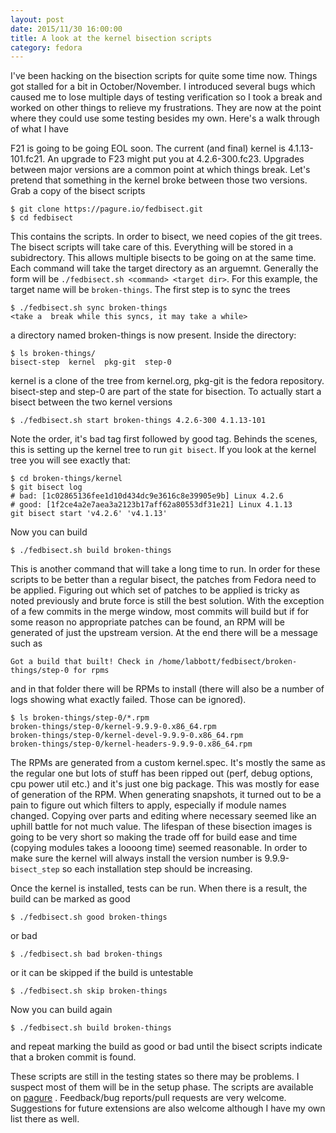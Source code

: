```yaml
---
layout: post
date: 2015/11/30 16:00:00
title: A look at the kernel bisection scripts
category: fedora
---
```

I've been hacking on the bisection scripts for quite some time now.
Things got stalled for a bit in October/November. I introduced
several bugs which caused me to lose multiple days of testing verification so
I took a break and worked on other things to relieve my frustrations.
They are now at the point where they could use some testing besides my own.
Here's a walk through of what I have

F21 is going to be going EOL soon. The current (and final) kernel is
4.1.13-101.fc21. An upgrade to F23 might put you at 4.2.6-300.fc23. Upgrades
between major versions are a common point at which things break. Let's
pretend that something in the kernel broke between those two versions.
Grab a copy of the bisect scripts

	$ git clone https://pagure.io/fedbisect.git
	$ cd fedbisect

This contains the scripts. In order to bisect, we need copies of the git trees.
The bisect scripts will take care of this. Everything will be stored in a
subidrectory. This allows multiple
bisects to be going on at the same time. Each command will take the target
directory as an arguemnt. Generally the form will be `./fedbisect.sh <command>
<target dir>`. For this example, the target name will be `broken-things`. The
first step is to sync the trees

	$ ./fedbisect.sh sync broken-things
	<take a  break while this syncs, it may take a while>

a directory named broken-things is now present. Inside the directory:

	$ ls broken-things/
	bisect-step  kernel  pkg-git  step-0

kernel is a clone of the tree from kernel.org, pkg-git is the fedora
repository. bisect-step and step-0 are part of the state for bisection. To
actually start a bisect between the two kernel versions

	$ ./fedbisect.sh start broken-things 4.2.6-300 4.1.13-101

Note the order, it's bad tag first followed by good tag.
Behinds the scenes, this is setting up the kernel tree to run `git bisect`. If
you look at the kernel tree you will see exactly that:

	$ cd broken-things/kernel
	$ git bisect log
	# bad: [1c02865136fee1d10d434dc9e3616c8e39905e9b] Linux 4.2.6
	# good: [1f2ce4a2e7aea3a2123b17aff62a80553df31e21] Linux 4.1.13
	git bisect start 'v4.2.6' 'v4.1.13'

Now you can build

	$ ./fedbisect.sh build broken-things

This is another command that will take a long time to run. In order for these
scripts to be better than a regular bisect, the patches from Fedora need to
be applied. Figuring out which set of patches to be applied is tricky as noted
previously and brute force is still the best solution. With the exception of
a few commits in the merge window, most commits will build but if for some
reason no appropriate patches can be found, an RPM will be generated of just
the upstream version. At the end there will be a message such as

	Got a build that built! Check in /home/labbott/fedbisect/broken-things/step-0 for rpms

and in that folder there will be RPMs to install (there will also be a number
of logs showing what exactly failed. Those can be ignored).

	$ ls broken-things/step-0/*.rpm
	broken-things/step-0/kernel-9.9.9-0.x86_64.rpm
	broken-things/step-0/kernel-devel-9.9.9-0.x86_64.rpm
	broken-things/step-0/kernel-headers-9.9.9-0.x86_64.rpm

The RPMs are generated from a custom kernel.spec. It's mostly the same as
the regular one but lots of stuff has been ripped out (perf, debug options,
cpu power util etc.) and it's just one big package. This was mostly for ease
of generation of the RPM. When generating snapshots, it turned out to be
a pain to figure out which filters to apply, especially if module names
changed. Copying over parts and editing where necessary seemed like an uphill
battle for not much value. The lifespan of these bisection images is going
to be very short so making the trade off for build ease and time (copying
modules takes a loooong time) seemed reasonable.  In order
to make sure the kernel will always install the version number is 9.9.9-`bisect_step`
so each installation step should be increasing.

Once the kernel is installed, tests can be run. When there is a result,
the build can be marked as good

	$ ./fedbisect.sh good broken-things

or bad

	$ ./fedbisect.sh bad broken-things

or it can be skipped if the build is untestable

	$ ./fedbisect.sh skip broken-things

Now you can build again

	$ ./fedbisect.sh build broken-things

and repeat marking the build as good or bad until the bisect scripts
indicate that a broken commit is found.

These scripts are still in the testing states so there may be problems.
I suspect most of them will be in the setup phase. The scripts are
available on [pagure](https://pagure.io/fedbisect) . Feedback/bug
reports/pull requests are very welcome. Suggestions for future
extensions are also welcome although I have my own list there as well.
